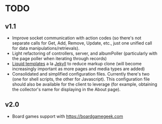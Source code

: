 # TODO

## v1.1

* Improve socket communication with action codes (so there's not separate calls for Get, Add, Remove, Update, etc., just one unified call for data manipulations/retrievals).
* Light refactoring of controllers, server, and albumPoller (particularly with the page poller when iterating through records)
* [Liquid templates](https://shopify.github.io/liquid/) a la [Jekyll](https://jekyllrb.com) to reduce markup clone (will become increasingly important as more pages and media types are added)
* Consolidated and simplified configuration files. Currently there's two (one for shell scripts, the other for Javascript). This configuration file should also be available for the client to leverage (for example, obtaining the collector's name for displaying in the About page).

## v2.0

* Board games support with https://boardgamegeek.com